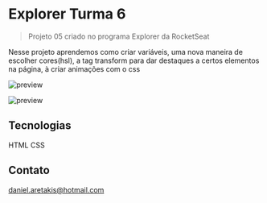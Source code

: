 # Explorer Turma 6

> Projeto 05 criado no programa Explorer da RocketSeat

Nesse projeto aprendemos como criar variáveis, uma nova maneira de escolher cores(hsl), a tag transform para dar destaques a certos elementos na página, à criar animações com o css

![preview](.github/PreviewMobile.png)

![preview](.github/PreviewDesktop.png)

## Tecnologias
HTML
CSS

## Contato
daniel.aretakis@hotmail.com